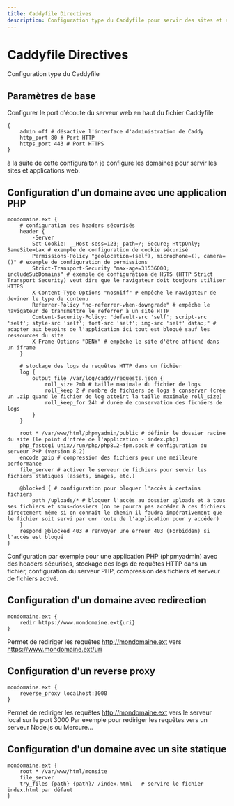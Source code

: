 ```yaml
---
title: Caddyfile Directives
description: Configuration type du Caddyfile pour servir des sites et applications web avec Caddy Serveur
---
```


# Caddyfile Directives

Configuration type du Caddyfile

## Paramètres de base 

Configurer le port d'écoute du serveur web en haut du fichier Caddyfile

```shell
{
    admin off # désactive l'interface d'administration de Caddy
	http_port 80 # Port HTTP
	https_port 443 # Port HTTPS
}
```

à la suite de cette configuraiton je configure les domaines pour servir les sites et applications web.

## Configuration d'un domaine avec une application PHP

```shell
mondomaine.ext {
    # configuration des headers sécurisés
	header {
		-Server
		Set-Cookie: __Host-sess=123; path=/; Secure; HttpOnly; SameSite=Lax # exemple de configuration de cookie sécurisé
		Permissions-Policy "geolocation=(self), microphone=(), camera=()" # exemple de configuration de permissions
		Strict-Transport-Security "max-age=31536000; includeSubDomains" # exemple de configuration de HSTS (HTTP Strict Transport Security) veut dire que le navigateur doit toujours utiliser HTTPS
		X-Content-Type-Options "nosniff" # empêche le navigateur de deviner le type de contenu
		Referrer-Policy "no-referrer-when-downgrade" # empêche le navigateur de transmettre le referrer à un site HTTP
		Content-Security-Policy: "default-src 'self'; script-src 'self'; style-src 'self'; font-src 'self'; img-src 'self' data:;" # adapter aux besoins de l'application ici tout est bloqué sauf les ressources du site
		X-Frame-Options "DENY" # empêche le site d'être affiché dans un iframe
	}

    # stockage des logs de requêtes HTTP dans un fichier
	log {
		output file /var/log/caddy/requests.json {
			roll_size 2mb # taille maximale du fichier de logs
			roll_keep 2 # nombre de fichiers de logs à conserver (crée un .zip quand le fichier de log atteint la taille maximale roll_size)
			roll_keep_for 24h # durée de conservation des fichiers de logs
		}
	}

	root * /var/www/html/phpmyadmin/public # définir le dossier racine du site (le point d'ntrée de l'application - index.php)
	php_fastcgi unix//run/php/php8.2-fpm.sock # configuration du serveur PHP (version 8.2)
	encode gzip # compression des fichiers pour une meilleure performance
	file_server # activer le serveur de fichiers pour servir les fichiers statiques (assets, images, etc.)

    @blocked { # configuration pour bloquer l'accès à certains fichiers
		path /uploads/* # bloquer l'accès au dossier uploads et à tous ses fichiers et sous-dossiers (on ne pourra pas accéder à ces fichiers directement même si on connait le chemin il faudra impérativement que le fichier soit servi par unr route de l'application pour y accéder)
	}
	respond @blocked 403 # renvoyer une erreur 403 (Forbidden) si l'accès est bloqué
}
```

Configuration par exemple pour une application PHP (phpmyadmin) avec des headers sécurisés, stockage des logs de requêtes HTTP dans un fichier, configuration du serveur PHP, compression des fichiers et serveur de fichiers activé.


## Configuration d'un domaine avec redirection

```shell
mondomaine.ext {
    redir https://www.mondomaine.ext{uri}
}
```

Permet de rediriger les requêtes http://mondomaine.ext vers https://www.mondomaine.ext/uri

## Configuration d'un reverse proxy

```shell
mondomaine.ext {
    reverse_proxy localhost:3000
}
```

Permet de rediriger les requêtes http://mondomaine.ext vers le serveur local sur le port 3000
Par exemple pour rediriger les requêtes vers un serveur Node.js ou Mercure...


## Configuration d'un domaine avec un site statique

```shell
mondomaine.ext {
    root * /var/www/html/monsite
    file_server
    try_files {path} {path}/ /index.html   # servire le fichier index.html par défaut
}
```